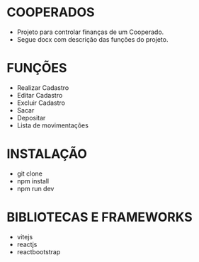 # COOPERADOS
+ Projeto para controlar finanças de um Cooperado.
+ Segue docx com descrição das funções do projeto.


# FUNÇÕES
+ Realizar Cadastro
+ Editar Cadastro
+ Excluir Cadastro
+ Sacar
+ Depositar
+ Lista de movimentações

# INSTALAÇÃO
+ git clone
+ npm install
+ npm run dev

# BIBLIOTECAS E FRAMEWORKS
+ vitejs
+ reactjs
+ reactbootstrap
